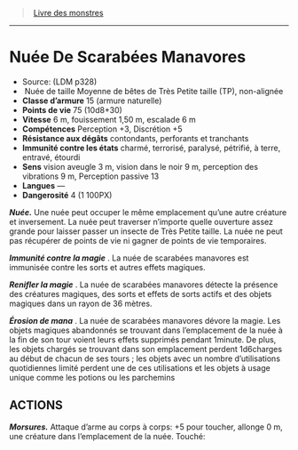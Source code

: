 ﻿> [Livre des monstres](tome_of_beasts.md)

---

# Nuée De Scarabées Manavores

- Source: (LDM p328)
-  Nuée de taille Moyenne de bêtes de Très Petite taille (TP), non-alignée
- **Classe d’armure** 15 (armure naturelle)
- **Points de vie** 75 (10d8+30)
- **Vitesse** 6 m, fouissement 1,50 m, escalade 6 m
- **Compétences** Perception +3, Discrétion +5
- **Résistance aux dégâts** contondants, perforants et tranchants
- **Immunité contre les états** charmé, terrorisé, paralysé, pétrifié, à terre, entravé, étourdi
- **Sens** vision aveugle 3 m, vision dans le noir 9 m, perception des vibrations 9 m, Perception passive 13
- **Langues** —
- **Dangerosité** 4 (1 100PX)

**_Nuée._** Une nuée peut occuper le même emplacement qu’une autre créature et inversement. La nuée peut traverser n’importe quelle ouverture assez grande pour laisser passer un insecte de Très Petite taille. La nuée ne peut pas récupérer de points de vie ni gagner de points de vie temporaires.

**_Immunité contre la magie_** . La nuée de scarabées manavores est immunisée contre les sorts et autres effets magiques.

**_Renifler la magie_** . La nuée de scarabées manavores détecte la présence des créatures magiques, des sorts et effets de sorts actifs et des objets magiques dans un rayon de 36 mètres.

**_Érosion de mana_** . La nuée de scarabées manavores dévore la magie. Les objets magiques abandonnés se trouvant dans l’emplacement de la nuée à la fin de son tour voient leurs effets supprimés pendant 1minute. De plus, les objets chargés se trouvant dans son emplacement perdent 1d6charges au début de chacun de ses tours ; les objets avec un nombre d’utilisations quotidiennes limité perdent une de ces utilisations et les objets à usage unique comme les potions ou les parchemins

## ACTIONS

**_Morsures._** Attaque d’arme au corps à corps: +5 pour toucher, allonge 0 m, une créature dans l’emplacement de la nuée. Touché:

